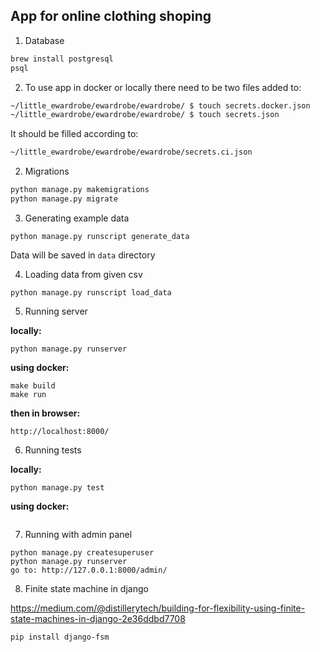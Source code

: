 ## App for online clothing shoping

1. Database
```bash
brew install postgresql
psql
```

2. To use app in docker or locally there need to be two files added to:

```bash
~/little_ewardrobe/ewardrobe/ewardrobe/ $ touch secrets.docker.json
~/little_ewardrobe/ewardrobe/ewardrobe/ $ touch secrets.json
```
It should be filled according to:
```bash
~/little_ewardrobe/ewardrobe/ewardrobe/secrets.ci.json
```

2. Migrations
```bash
python manage.py makemigrations
python manage.py migrate
```

3. Generating example data
```
python manage.py runscript generate_data
```
Data will be saved in `data` directory

4. Loading data from given csv
```
python manage.py runscript load_data
```

5. Running server

**locally:**
```
python manage.py runserver
```
**using docker:**
```
make build
make run 
```

**then in browser:**
```
http://localhost:8000/
```

6. Running tests

**locally:**
```
python manage.py test
```
**using docker:**
```

```

7. Running with admin panel
```
python manage.py createsuperuser
python manage.py runserver
go to: http://127.0.0.1:8000/admin/
```

8. Finite state machine in django

https://medium.com/@distillerytech/building-for-flexibility-using-finite-state-machines-in-django-2e36ddbd7708

`pip install django-fsm`